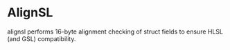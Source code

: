 # AlignSL

alignsl performs 16-byte alignment checking of struct fields to ensure HLSL (and GSL) compatibility.


